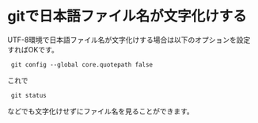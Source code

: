 # gitで日本語ファイル名が文字化けする
UTF-8環境で日本語ファイル名が文字化けする場合は以下のオプションを設定すればOKです。

     git config --global core.quotepath false

これで

     git status

などでも文字化けせずにファイル名を見ることができます。
